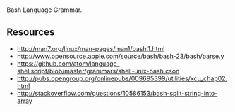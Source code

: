 
#

Bash Language Grammar.

## Resources

- http://man7.org/linux/man-pages/man1/bash.1.html
- http://www.opensource.apple.com/source/bash/bash-23/bash/parse.y
- https://github.com/atom/language-shellscript/blob/master/grammars/shell-unix-bash.cson
- http://pubs.opengroup.org/onlinepubs/009695399/utilities/xcu_chap02.html
- http://stackoverflow.com/questions/10586153/bash-split-string-into-array